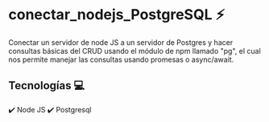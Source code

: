 # conectar_nodejs_PostgreSQL  :zap:
Conectar un servidor de node JS a un servidor de Postgres y hacer consultas básicas del CRUD usando el módulo de npm llamado "pg", el cual nos permite manejar las consultas usando promesas o async/await.

## Tecnologías :computer:

:heavy_check_mark: Node JS 
:heavy_check_mark: Postgresql

